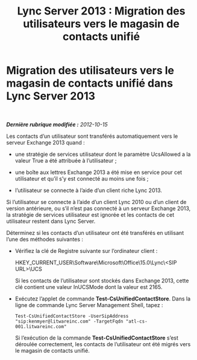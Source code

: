 ﻿---
title: 'Lync Server 2013 : Migration des utilisateurs vers le magasin de contacts unifié'
TOCTitle: Migration des utilisateurs vers le magasin de contacts unifié
ms:assetid: 215a8ec1-d63e-4fdf-b73d-75aeb9dddb43
ms:mtpsurl: https://technet.microsoft.com/fr-fr/library/JJ204737(v=OCS.15)
ms:contentKeyID: 49296497
ms.date: 05/20/2016
mtps_version: v=OCS.15
ms.translationtype: HT
---

# Migration des utilisateurs vers le magasin de contacts unifié dans Lync Server 2013

 

_**Dernière rubrique modifiée :** 2012-10-15_

Les contacts d’un utilisateur sont transférés automatiquement vers le serveur Exchange 2013 quand :

  - une stratégie de services utilisateur dont le paramètre UcsAllowed a la valeur True a été attribuée à l’utilisateur ;

  - une boîte aux lettres Exchange 2013 a été mise en service pour cet utilisateur et qu’il s’y est connecté au moins une fois ;

  - l’utilisateur se connecte à l’aide d’un client riche Lync 2013.

Si l’utilisateur se connecte à l’aide d’un client Lync 2010 ou d’un client de version antérieure, ou s’il n’est pas connecté à un serveur Exchange 2013, la stratégie de services utilisateur est ignorée et les contacts de cet utilisateur restent dans Lync Server.

Déterminez si les contacts d’un utilisateur ont été transférés en utilisant l’une des méthodes suivantes :

  - Vérifiez la clé de Registre suivante sur l’ordinateur client :
    
    HKEY\_CURRENT\_USER\\Software\\Microsoft\\Office\\15.0\\Lync\\\<SIP URL\>\\UCS
    
    Si les contacts de l’utilisateur sont stockés dans Exchange 2013, cette clé contient une valeur InUCSMode dont la valeur est 2165.

  - Exécutez l’applet de commande **Test-CsUnifiedContactStore**. Dans la ligne de commande Lync Server Management Shell, tapez :
    
        Test-CsUnifiedContactStore -UserSipAddress "sip:kenmyer@litwareinc.com" -TargetFqdn "atl-cs-001.litwareinc.com"
    
    Si l’exécution de la commande **Test-CsUnifiedContactStore** s’est déroulée correctement, les contacts de l’utilisateur ont été migrés vers le magasin de contacts unifié.

